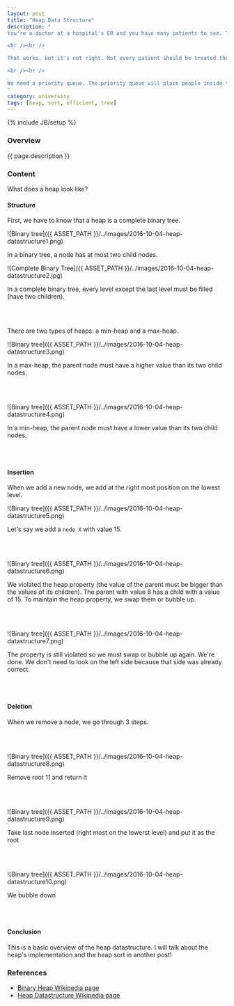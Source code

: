 ```yaml
---
layout: post
title: "Heap Data Structure"
description: "
You're a doctor at a hospital's ER and you have many patients to see. There are too many patients to see, so you decide to make a queue program. The patients put in their names in the program and they get added to the end of the queue.

<br /><br />

That works, but it's not right. Not every patient should be treated the same. In the event that one patient has a stomach ache while another has a gunshot wound, this system would give them priority on a first come first serve basis.

<br /><br />

We need a priority queue. The priority queue will place people inside the queue based on their priority. A patient with a gunshot wound has more priority than someone who has a stomach ache. How do we make a priority queue? It's implemented as a heap data structure.
"
category: university
tags: [heap, sort, efficient, tree]
---
```

{% include JB/setup %}

<!-- Overview -->
<h3>Overview</h3>

{{ page.description }}

<!-- Content -->
<h3>Content</h3>

What does a heap look like?

<h4>Structure</h4>

First, we have to know that a heap is a complete binary tree.

![Binary tree]({{ ASSET_PATH }}/../images/2016-10-04-heap-datastructure1.png)

In a binary tree, a node has at most two child nodes.

![Complete Binary Tree]({{ ASSET_PATH }}/../images/2016-10-04-heap-datastructure2.jpg)

In a complete binary tree, every level except the last level must be filled (have two children).

<br/><br/>

There are two types of heaps: a min-heap and a max-heap. 

![Binary tree]({{ ASSET_PATH }}/../images/2016-10-04-heap-datastructure3.png)

In a max-heap, the parent node must have a higher value than its two child nodes. 

<br/><br/>

![Binary tree]({{ ASSET_PATH }}/../images/2016-10-04-heap-datastructure4.png)

In a min-heap, the parent node must have a lower value than its two child nodes.




<br/><br/>

<h4>Insertion</h4>

When we add a new node, we add at the right most position on the lowest level. 

![Binary tree]({{ ASSET_PATH }}/../images/2016-10-04-heap-datastructure5.png)

Let's say we add a `node X` with value 15.


<br/><br/>

![Binary tree]({{ ASSET_PATH }}/../images/2016-10-04-heap-datastructure6.png)

We violated the heap property (the value of the parent must be bigger than the values of its children). The parent with value 8 has a child with a value of 15. To maintain the heap property, we swap them or bubble up.


<br/><br/>

![Binary tree]({{ ASSET_PATH }}/../images/2016-10-04-heap-datastructure7.png)

The property is still violated so we must swap or bubble up again. We're done. We don't need to look on the left side because that side was already correct.



<br/><br/>

<h4>Deletion</h4>

When we remove a node, we go through 3 steps.

<br/><br/>

![Binary tree]({{ ASSET_PATH }}/../images/2016-10-04-heap-datastructure8.png)

Remove root 11 and return it


<br/><br/>

![Binary tree]({{ ASSET_PATH }}/../images/2016-10-04-heap-datastructure9.png)

Take last node inserted (right most on the lowerst level) and put it as the root


<br/><br/>

![Binary tree]({{ ASSET_PATH }}/../images/2016-10-04-heap-datastructure10.png)

We bubble down


<br/><br/>

<h4>Conclusion</h4>

This is a basic overview of the heap datastructure. I will talk about the heap's implementation and the heap sort in another post!

<!-- References -->
<h3>References</h3>

- [Binary Heap Wikipedia page](https://en.wikipedia.org/wiki/Binary_heap)
- [Heap Datastructure Wikipedia page](https://en.wikipedia.org/wiki/Heap_(data_structure))
